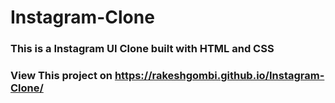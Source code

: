 # Instagram-Clone
### This is a Instagram UI Clone built with HTML and CSS
### View This project on https://rakeshgombi.github.io/Instagram-Clone/
